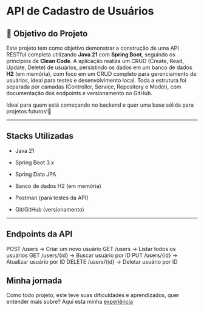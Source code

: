 # API de Cadastro de Usuários


## 🎯 Objetivo do Projeto

  Este projeto tem como objetivo demonstrar a construção de uma API RESTful completa utilizando **Java 21** com **Spring Boot**, seguindo os princípios de **Clean Code**.
  A aplicação realiza um CRUD (Create, Read, Update, Delete) de usuários, persistindo os dados em um banco de dados **H2** (em memória),  com foco em um CRUD completo para gerenciamento de usuários, ideal para testes e desenvolvimento local. Toda a estrutura foi separada por camadas (Controller, Service, Repository e Model), com documentação dos endpoints e versionamento no GitHub.

  Ideal para quem está começando no backend e quer uma base sólida para projetos futuros!🚀


---



## Stacks Utilizadas



- Java 21  

- Spring Boot 3.x  

- Spring Data JPA  

- Banco de dados H2 (em memória)  

- Postman (para testes da API)  

- Git/GitHub (versionamento)


---

## Endpoints da API

POST /users → Criar um novo usuário
GET /users → Listar todos os usuários
GET /users/{id} → Buscar usuário por ID
PUT /users/{id} → Atualizar usuário por ID
DELETE /users/{id} → Deletar usuário por ID


## Minha jornada

Como todo projeto, este teve suas dificuldades e aprendizados, quer entender mais sobre? Aqui esta minha
[experiência](EXPERIENCE.md) 


